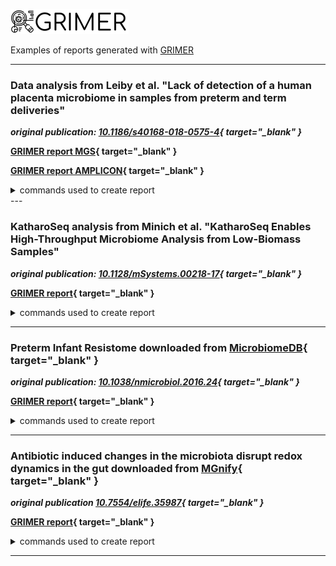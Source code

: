 ![GRIMER](https://raw.githubusercontent.com/pirovc/grimer/main/grimer/img/logo.png)

Examples of reports generated with [GRIMER](https://github.com/pirovc/grimer)

---

### Data analysis from Leiby et al. "Lack of detection of a human placenta microbiome in samples from preterm and term deliveries"

***original publication: [10.1186/s40168-018-0575-4](https://doi.org/10.1186/s40168-018-0575-4){ target="_blank" }***

**[GRIMER report MGS](https://pirovc.github.io/grimer-reports/placenta/placenta_mgs.html){ target="_blank" }**

**[GRIMER report AMPLICON](https://pirovc.github.io/grimer-reports/placenta/placenta_amplicon.html){ target="_blank" }**

<details>
<summary>commands used to create report</summary>

```bash
# Download files (table, metadata and config)
wget https://raw.githubusercontent.com/pirovc/grimer-reports/main/placenta/placenta_files.tar.gz
tar xf  placenta_files.tar.gz

# AMPLICON
grimer --config placenta_amplicon_config.yaml \
       --input-file placenta_amplicon_table.tsv \
       --metadata-file placenta_metadata.tsv \
       --taxonomy ncbi \
       --ranks superkingdom phylum class order family genus species \
       --level-separator ";" \
       --obs-replace "^.+__" "" "_" " " \
       --unassigned-header "Unassigned"  \
       --decontam --mgnify --transpose \
       --title "Placenta study AMPLICON - Leiby, J.S. et al 2018" \
       --output-html placenta_amplicon.html

# MGS
grimer --config placenta_mgs_config.yaml \
       --input-file placenta_mgs_table.tsv \
       --metadata-file placenta_metadata.tsv \
       --taxonomy ncbi \
       --ranks superkingdom phylum class order family genus species \
       --level-separator "|" \
       --unassigned-header "unassigned"  \
       --decontam --mgnify \
       --title "Placenta study MGS - Leiby, J.S. et al 2018" \
       --output-html placenta_mgs.html
```

</details>
---

### KatharoSeq analysis from Minich et al. "KatharoSeq Enables High-Throughput Microbiome Analysis from Low-Biomass Samples"

***original publication: [10.1128/mSystems.00218-17](https://doi.org/10.1128/mSystems.00218-17){ target="_blank" }***

**[GRIMER report](https://pirovc.github.io/grimer-reports/katharoseq/katharoseq.html){ target="_blank" }**

<details>
<summary>commands used to create report</summary>

```bash
# Download files (table, metadata and config)
wget https://raw.githubusercontent.com/pirovc/grimer-reports/main/katharoseq/katharoseq_files.tar.gz
tar xf katharoseq_files.tar.gz

# Run GRIMER
grimer --config katharoseq_config.yaml \
       --input-file katharoseq_table.tsv \
       --metadata-file katharoseq_metadata.tsv \
       --transformation clr \
       --obs-replace "^.+__" "" "_" " " \
       --taxonomy ncbi \
       --ranks superkingdom phylum class order family genus species \
       --level-separator ";" \
       --decontam --mgnify \
       --title "KatharoSeq - Minich et al. 2018" \
       --output-html katharoseq.html
```

</details>

---

### Preterm Infant Resistome downloaded from [MicrobiomeDB](https://microbiomedb.org/mbio/app/record/dataset/DS_82fe0308e2){ target="_blank" }

***original publication: [10.1038/nmicrobiol.2016.24](https://doi.org/10.1038/nmicrobiol.2016.24){ target="_blank" }***

**[GRIMER report](https://pirovc.github.io/grimer-reports/microbiomedb/ResistomeAmplicon.html){ target="_blank" }**

<details>
<summary>commands used to create report</summary>

```bash
# Download files (table, metadata and config) - Original source: https://microbiomedb.org/common/downloads/release-22/82fe0308e2032de2041694df6592ba542ea84b86/ResistomeAmplicon.16s_DADA2.taxon_abundance.biom
wget https://raw.githubusercontent.com/pirovc/grimer-reports/main/microbiomedb/microbiomedb_files.tar.gz
tar xf microbiomedb_files.tar.gz

# Run GRIMER
grimer --config config/default.yaml \
       --input-file ResistomeAmplicon.16s_DADA2.taxon_abundance.biom \
       --taxonomy ncbi \
       --ranks superkingdom phylum class order family genus species \
       --decontam --mgnify \
       --title "MicrobiomeDB Preterm Infant Resistome (V4)" \
       --output-html ResistomeAmplicon.html
```

</details>

---

### Antibiotic induced changes in the microbiota disrupt redox dynamics in the gut downloaded from [MGnify](https://www.ebi.ac.uk/metagenomics/studies/MGYS00005180){ target="_blank" }

***original publication [10.7554/elife.35987](https://doi.org/10.7554/elife.35987){ target="_blank" }***

**[GRIMER report](https://pirovc.github.io/grimer-reports/mgnify/MGYS00005180.html){ target="_blank" }**

<details>
<summary>commands used to create report</summary>

```bash
# Script to download files and generate GRIMER report from any MGnify study accession
# Requires "jsonapi-client>=0.9.7" (conda install "jsonapi-client>=0.9.7")
./grimer-mgnify.py -i MGYS00005180 -o MGYS00005180 -g "--decontam --mgnify" 

# Or directly from files
wget https://raw.githubusercontent.com/pirovc/grimer-reports/main/mgnify/mgnify_files.tar.gz
tar xf mgnify_files.tar.gz
# Run GRIMER
grimer --config config/default.yaml \
       --input-file MGYS00005180_ERP108433_taxonomy_abundances_SSU_v4.1.tsv \
       --metadata-file MGYS00005180_metadata.tsv \
       --obs-replace "^.+__" "" "_" " " \
       --taxonomy ncbi \
       --ranks superkingdom kingdom phylum class order family genus species \
       --level-separator ";" \
       --decontam --mgnify \
       --title "MGnify study accession MGYS00005180" \
       --output-html MGYS00005180.html
```

</details>

---